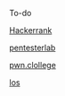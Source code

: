 To-do

[Hackerrank](hackerrank)

[pentesterlab](pentesterlab)

[pwn.clollege](pwn.college)

[los](<Lord of SQLInjection>)